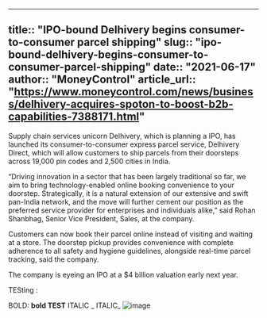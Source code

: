 ---
title:: "IPO-bound Delhivery begins consumer-to-consumer parcel shipping"
slug:: "ipo-bound-delhivery-begins-consumer-to-consumer-parcel-shipping"
date:: "2021-06-17"
author:: "MoneyControl"
article_url:: "https://www.moneycontrol.com/news/business/delhivery-acquires-spoton-to-boost-b2b-capabilities-7388171.html"
-----

Supply chain services unicorn Delhivery, which is planning a IPO, has launched its consumer-to-consumer express parcel service, Delhivery Direct, which will allow customers to ship parcels from their doorsteps across 19,000 pin codes and 2,500 cities in India.

“Driving innovation in a sector that has been largely traditional so far, we aim to bring technology-enabled online booking convenience to your doorstep. Strategically, it is a natural extension of our extensive and swift pan-India network, and the move will further cement our position as the preferred service provider for enterprises and individuals alike,” said Rohan Shanbhag, Senior Vice President, Sales, at the company.

Customers can now book their parcel online instead of visiting and waiting at a store. The doorstep pickup provides convenience with complete adherence to all safety and hygiene guidelines, alongside real-time parcel tracking, said the company.

The company is eyeing an IPO at a $4 billion valuation early next year.

TESting :

BOLD: **bold TEST**
ITALIC _ ITALIC_
![image](https://github.com/user-attachments/assets/8ed866da-9d94-432d-b29b-449de0617efe)
